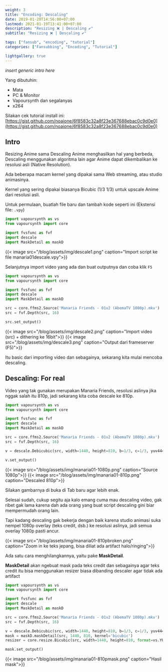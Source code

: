 ```yaml
---
weight: 3
title: "Encoding: Descaling"
date: 2019-01-20T14:56:00+07:00
lastmod: 2021-01-19T13:41:00+07:00
description: "Resizing ❌ | Descaling ✔️"
subtitle: "Resizing ❌ | Descaling ✔️"

tags: ["fansub", "encoding", "tutorial"]
categories: ["Fansubbing", "Encoding", "Tutorial"]

lightgallery: true
---
```


*insert generic intro here*

<!--more-->

Yang dibutuhin:
- Mata
- PC & Monitor
- Vapoursynth dan segalanyas
- x264

Silakan cek tutorial install ini: [https://gist.github.com/noaione/6f8583c32a8f23e367688ebac0c9d0e0](https://gist.github.com/noaione/6f8583c32a8f23e367688ebac0c9d0e0)

## Intro

Resizing Anime sama Descaling Anime menghasilkan hal yang berbeda, Descaling menggunakan algoritma lain agar
Anime dapat dikembalikan ke resolusi asli (Native Resolution).

Ada beberapa macam kernel yang dipakai sama Web streaming, atau studio animasinya.

Kernel yang sering dipakai biasanya Bicubic (1/3 1/3) untuk upscale Anime dari resolusi asli.

Untuk permulaan, buatlah file baru dan tambah kode seperti ini (Ekstensi file: `.vpy`)
```py
import vapoursynth as vs
from vapoursynth import core

import fvsfunc as fvf
import descale
import MaskDetail as maskD
```

{{< image src="/blog/assets/img/descale1.png" caption="Import script ke file manaria01descale.vpy">}}

Selanjutnya import video yang ada dan buat outputnya dan coba klik `F5`

```py
import vapoursynth as vs
from vapoursynth import core

import fvsfunc as fvf
import descale
import MaskDetail as maskD

src = core.ffms2.Source('Manaria Friends - 01v2 (AbemaTV 1080p).mkv')
src = fvf.Depth(src, 16)

src.set_output()
```

{{< image src="/blog/assets/img/descale2.png" caption="Import video (src) + dithering ke 16bit">}}
{{< image src="/blog/assets/img/descale3.png" caption="Output dari frameserver (F5)">}}

Itu basic dari importing video dan sebagainya, sekarang kita mulai mencoba descaling.

## Descaling: For real

Video yang tak gunakan merupakan Manaria Friends, resolusi aslinya jika nggak salah itu 810p, jadi sekarang kita coba descale ke 810p.

```py
import vapoursynth as vs
from vapoursynth import core

import fvsfunc as fvf
import descale
import MaskDetail as maskD

src = core.ffms2.Source('Manaria Friends - 01v2 (AbemaTV 1080p).mkv')
src = fvf.Depth(src, 16)

v = descale.Debicubic(src, width=1440, height=810, b=1/3, c=1/3, yuv444=True)

v.set_output()
```

{{< image src="/blog/assets/img/manaria01-1080p.png" caption="Source 1080p">}}
{{< image src="/blog/assets/img/manaria01-810p.png" caption="Descaled 810p">}}

Silakan gambarnya di buka di Tab baru agar lebih enak.

Selesai sudah, cukup segitu aja kalo emang cuma mau descaling video, gak ribet gak lama karena dah ada orang yang buat script descaling gini biar mempermudah orang lain.

Tapi kadang descaling gak bekerja dengan baik karena studio animasi suka nempel 1080p overlay (teks credit, dsb.) ke resolusi aslinya, jadi semua overlay 1080p pasti ancur.

{{< image src="/blog/assets/img/manaria01-810pbroken.png" caption="Zoom in ke teks jepang, bisa diliat ada artifact halo/ringing">}}

Ada satu cara menghilangkannya, yaitu pake **MaskDetail**.

**MaskDetail** akan ngebuat mask pada teks credit dan sebagainya agar teks credit itu bisa menggunakan resizer biasa dibanding descaler agar tidak ada artifact

```py
import vapoursynth as vs
from vapoursynth import core

import fvsfunc as fvf
import descale
import MaskDetail as maskD

src = core.ffms2.Source('Manaria Friends - 01v2 (AbemaTV 1080p).mkv')
src = fvf.Depth(src, 16)

v = descale.Debicubic(src, width=1440, height=810, b=1/3, c=1/3, yuv444=True) # Descaler
mask = maskD.maskDetail(src, 1440, 810, kernel='bicubic')
resizer = core.resize.Bicubic(src, width=1440, height=810, format=vs.YUV444P16) # Resizer, silakan ganti YUV444P16 menjadi YUV420P16 jika `yuv444=False`

mask.set_output()
```

{{< image src="/blog/assets/img/manaria01-810pmask.png" caption="Hasil mask">}}